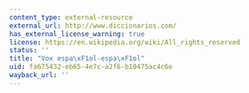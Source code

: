 ```yaml
---
content_type: external-resource
external_url: http://www.diccionarios.com/
has_external_license_warning: true
license: https://en.wikipedia.org/wiki/All_rights_reserved
status: ''
title: "Vox espa\xF1ol-espa\xF1ol"
uid: fa675432-eb65-4e7c-a2f6-b10475ac4c6e
wayback_url: ''
---
```

